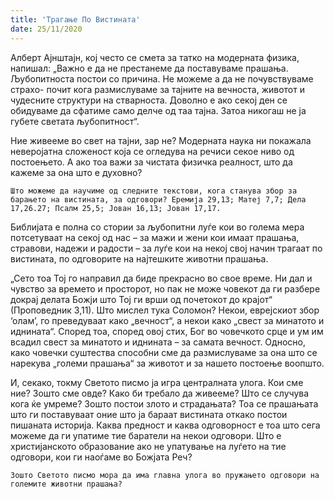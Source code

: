 ```yaml
---
title: 'Трагање По Вистината'
date: 25/11/2020
---
```


Алберт Ајнштајн, кој често се смета за татко на модерната физика, напишал: „Важно е да не престанеме да поставуваме прашања. Љубопитноста постои со причина. Не можеме а да не почувствуваме страхо- почит кога размислуваме за тајните на вечноста, животот и чудесните структури на стварноста. Доволно е ако секој ден се обидуваме да сфатиме само делче од таа тајна. Затоа никогаш не ја губете светата љубопитност“.

Ние живееме во свет на тајни, зар не? Модерната наука ни покажала неверојатна сложеност која се огледува на речиси секое ниво од постоењето. А ако тоа важи за чистата физичка реалност, што да кажеме за она што е духовно?

`Што можеме да научиме од следните текстови, кога станува збор за барањето на вистината, за одговори? Еремија 29,13; Матеј 7,7; Дела 17,26.27; Псалм 25,5; Јован 16,13; Јован 17,17.`

Библијата е полна со стории за љубопитни луѓе кои во голема мера потсетуваат на секој од нас – за мажи и жени кои имаат прашања, стравови, надежи и радости – за луѓе кои на некој свој начин трагаат по вистината, по одговорите на најтешките животни прашања.

„Сето тоа Тој го направил да биде прекрасно во свое време. Ни дал и чувство за времето и просторот, но пак не може човекот да ги разбере докрај делата Божји што Тој ги врши од почетокот до крајот“ (Проповедник 3,11). Што мислел тука Соломон? Некои, еврејскиот збор ‘олам’, го преведуваат како „вечност“, а некои како „свест за минатото и иднината“. Според тоа, според овој стих, Бог во човечкото срце и ум им всадил свест за минатото и иднината – за самата вечност. Односно, како човечки суштества способни сме да размислуваме за она што се нарекува „големи прашања“ за животот и за нашето постоење воопшто.

И, секако, токму Светото писмо ја игра централната улога. Кои сме ние? Зошто сме овде? Како би требало да живееме? Што се случува кога ќе умреме? Зошто постои злото и страдањата? Тоа се прашањата што ги поставуваат оние што ја бараат вистината откако постои пишаната историја. Каква предност и каква одговорност е тоа што сега можеме да ги упатиме тие баратели на некои одговори. Што е христијанското образование ако не упатување на луѓето на тие одговори, кои ги наоѓаме во Божјата Реч?

`Зошто Светото писмо мора да има главна улога во пружањето одговори на големите животни прашања?`